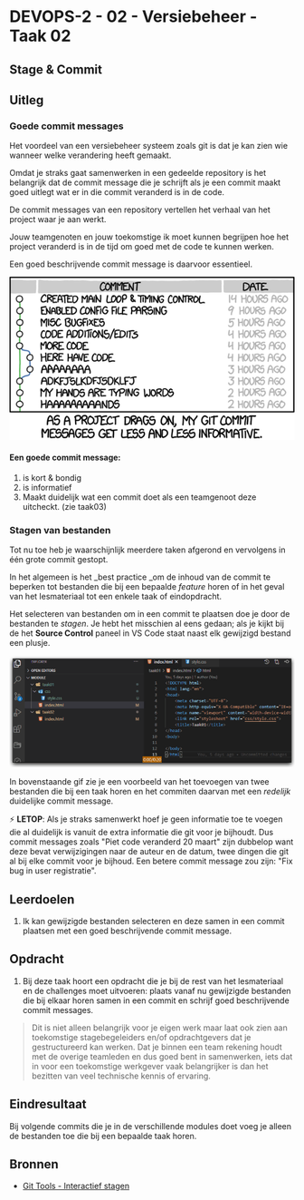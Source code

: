 # DEVOPS-2 - 02 - Versiebeheer - Taak 02

## Stage & Commit

## Uitleg

### Goede commit messages 

Het voordeel van een versiebeheer systeem zoals git is dat je kan zien wie wanneer welke verandering heeft gemaakt.

Omdat je straks gaat samenwerken in een gedeelde repository is het belangrijk dat de commit message die je schrijft als je een commit maakt goed uitlegt wat er in die commit veranderd is in de code.

De commit messages van een repository vertellen het verhaal van het project waar je aan werkt.

Jouw teamgenoten en jouw toekomstige ik moet kunnen begrijpen hoe het project veranderd is in de tijd om goed met de code te kunnen werken.

Een goed beschrijvende commit message is daarvoor essentieel.

![Git voorbeeld](img/git-voorbeeld.png)

#### Een goede commit message:
1. is kort & bondig
2. is informatief
3. Maakt duidelijk wat een commit doet als een teamgenoot deze uitcheckt. (zie taak03)

### Stagen van bestanden

Tot nu toe heb je waarschijnlijk meerdere taken afgerond en vervolgens in één grote commit gestopt. 

In het algemeen is het _best practice _om de inhoud van de commit te beperken tot bestanden die bij een bepaalde _feature_ horen of in het geval van het lesmateriaal tot een enkele taak of eindopdracht. 

Het selecteren van bestanden om in een commit te plaatsen doe je door de bestanden te _stagen_. Je hebt het misschien al eens gedaan; als je kijkt bij de het **Source Control** paneel in VS Code staat naast elk gewijzigd bestand een plusje.

![Bestanden toevoegen aan de stage](img/git-add-to-stage.gif)

In bovenstaande gif zie je een voorbeeld van het toevoegen van twee bestanden die bij een taak horen en het commiten daarvan met een _redelijk_ duidelijke commit message.

:zap: **LETOP**: Als je straks samenwerkt hoef je geen informatie toe te voegen die al duidelijk is vanuit de extra informatie die git voor je bijhoudt. Dus commit messages zoals "Piet code veranderd 20 maart" zijn dubbelop want deze bevat verwijzigingen naar de auteur en de datum, twee dingen die git al bij elke commit voor je bijhoud. Een betere commit message zou zijn: "Fix bug in user registratie".

## Leerdoelen

1. Ik kan gewijzigde bestanden selecteren en deze samen in een commit plaatsen met een goed beschrijvende commit message. 

## Opdracht

1. Bij deze taak hoort een opdracht die je bij de rest van het lesmateriaal en de challenges moet uitvoeren: plaats vanaf nu gewijzigde bestanden die bij elkaar horen samen in een commit en schrijf goed beschrijvende commit messages. 
> Dit is niet alleen belangrijk voor je eigen werk maar laat ook zien aan toekomstige stagebegeleiders en/of opdrachtgevers dat je gestructureerd kan werken. Dat je binnen een team rekening houdt met de overige teamleden en dus goed bent in samenwerken, iets dat in voor een toekomstige werkgever vaak belangrijker is dan het bezitten van veel technische kennis of ervaring.

## Eindresultaat

Bij volgende commits die je in de verschillende modules doet voeg je alleen de bestanden toe die bij een bepaalde taak horen.

## Bronnen

* [Git Tools - Interactief stagen](https://git-scm.com/book/nl/v2/Git-Tools-Interactief-stagen)